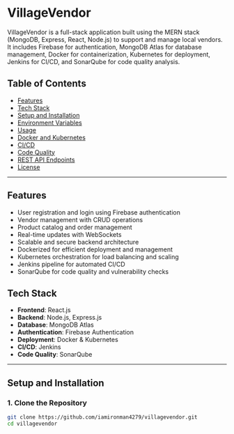 # VillageVendor

VillageVendor is a full-stack application built using the MERN stack (MongoDB, Express, React, Node.js) to support and manage local vendors. It includes Firebase for authentication, MongoDB Atlas for database management, Docker for containerization, Kubernetes for deployment, Jenkins for CI/CD, and SonarQube for code quality analysis.

## Table of Contents
- [Features](#features)
- [Tech Stack](#tech-stack)
- [Setup and Installation](#setup-and-installation)
- [Environment Variables](#environment-variables)
- [Usage](#usage)
- [Docker and Kubernetes](#docker-and-kubernetes)
- [CI/CD](#ci-cd)
- [Code Quality](#code-quality)
- [REST API Endpoints](#rest-api-endpoints)
- [License](#license)

---

## Features
- User registration and login using Firebase authentication
- Vendor management with CRUD operations
- Product catalog and order management
- Real-time updates with WebSockets
- Scalable and secure backend architecture
- Dockerized for efficient deployment and management
- Kubernetes orchestration for load balancing and scaling
- Jenkins pipeline for automated CI/CD
- SonarQube for code quality and vulnerability checks

## Tech Stack
- **Frontend**: React.js
- **Backend**: Node.js, Express.js
- **Database**: MongoDB Atlas
- **Authentication**: Firebase Authentication
- **Deployment**: Docker & Kubernetes
- **CI/CD**: Jenkins
- **Code Quality**: SonarQube

---

## Setup and Installation

### 1. Clone the Repository
```bash
git clone https://github.com/iamironman4279/villagevendor.git
cd villagevendor
